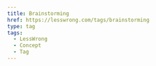 ```yaml
---
title: Brainstorming
href: https://lesswrong.com/tags/brainstorming
type: tag
tags:
  - LessWrong
  - Concept
  - Tag
---
```


